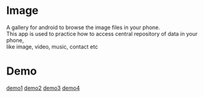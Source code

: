 # Image
A gallery for android to browse the image files in your phone.  
This app is used to practice how to access central repository of data in your phone,  
like image, video, music, contact etc 

# Demo
[demo1](https://lh3.googleusercontent.com/aI52JsxFrqZwvlZrS-Zg1vGVjj1OsZbHi9LPovb5bYq4MdhmKSLOCmfqOD6dUMqwQrrtqEnVzgp2ZDcoMyLi5KbbojTyOJft9UK6_Mfzx0jD4QeQPKXijNR-tUAxxl_XIN2aDGNycAPj50tBV4SqC13Vlu_MDhgxlmSmQrlNOC_mLhcrFGeR7fHyhrWzQaxbTyfUxEn6Ed4si9CysrFHb-fyJZjqmPz7y8SKkb67Am0XE3J9Ani0Oglf4YQkrnOkkT9dS5VhTrqvIW9oVvtjESDMGVBkCmrCobsF4_75wmFCCTg7LNjrSWS0v6VZhwtBcwHWFn9S9XcMBI9vHWgPzTvRQngzDnjZYlnhS89NH2IxBipy4IrZfuwwq8J-shlz7gPF5ZHWdj1u4ElGJlFWizRQLY2Xz3zbVR5kZfhRxGA0fSK5aeY5NhvcPb9D9byPjXCJQWoEUONlcRzP2Z_N_rYv52oKzxVWwqFT28kqzeHmSdEB36_LGs5Jd2Y_d5HNHjKpHEVK-IQ1v7BEcjx45XIGTZIq0NXanGGCnjT98Lk5_Rb0wkUBBMnT6q8yhYe5ESUqa-SBTb_Bjre2AVyfz_AkwESQIlX9ghaEg94XVpWwRnLFufdSWsKmcMVxp-fVoZl6PEBNZLdLt04C-qQnVA6swie0Bw=w434-h867-no)
[demo2](https://lh3.googleusercontent.com/2zSPtA6bBFpaGGtHL0qLJ216mu6VC3Jsax7ndtoe2fmVWR21K6kLrh1Ik3AzXk27Ma-bBJ0jfwo2RaQ5PqQJFV5PGYDIJ8-UznDvEpsQUhQe-XfuMMWGDLxaPUzdm6fbm_eQxVTBJ74IYpr_o-HNhBTcFnDwzWfskjRXjOu6cq_p_aKq-ZZW44pkh-KLMcwXYFeJEHw4D8kfZBBxHsP65jJ-dbBGwnjCj6IU-PYvT1XCZBTWRDAqXVKvAaK_z4v5_-_ONm9HHvt4IbNNpK4GKZk6wcKCxNUZiQvMzhdxW5rKCnkrE5XN5SKlMrk_l3AgJWzW_ZDsEoJPEOKaR1FPYJ9YwK_H2Y3sHQ0aweu4JgMHh0mVTS96xanfdlUZiVASbYobQwdjdPsIy1ZVVzqihnoZZk4VThAtSaQpXukqz3XZAu9A2k7YIE0xEFapBrJI0ShrOYBFGy953SbBBbCjDZ6wqxKg-XR1MSt-9_GVceQ67ldamrSaG5iQM6C4abWx3hY7COjJ4FLdOw4jRrw1L002-lUyD4lO4w4ISXnwxkEbi6UUEF6T43EPVD5830lvuz6Dy_zbls79SCZ8BULdAeGKZNu4ynEFz9Cbq-ED8G_LNij-ZPziXA7jf8OfQsb6j--0xRqrtTbQSxUX5CMt26qEs73cXQ=w434-h867-no)
[demo3](https://lh3.googleusercontent.com/ZSjXP5WJ8wTd6A8FwEVjzR2Zpa4KC8ofoV4kjbi3TkHfA7owVMr8juw8XPfATAYglhevVE7M27oMSowjtgTHcvx0U6Xs31ko7fpYsIgFy_ahOjsfcUAjLWvvSeFs1Nza1dIIq2-v0HlyG7_m0ynZX7zw7_fOWpjuAvv7UhAOx700K8IJQ7bnOQay0a_YAYrjiWJRnkvSoDSRH2UI0DNHDGUYicUEvp5iWDj5PK6_cPdjgt8vrglscOJ-WZJFKR0nAGCI7f3jutqjmHjCVA8WnHtLMBAMuZqq6G41zfQgiePLqdCk_hG7qGk_h3oKkLymGeQ1H7qtf_TdQ2EPvT_7I-UwNwKk44CjVVUFYunHZrpBMbocbVBqCCaC2s5BQHFs0boNH2RsE1gl-m0HyVdnhfLMAsqC8Zyc16HPAnOXW63nt5UDN8d8uzEfGrxEAJOalQjCs9-0UiCD4xa3QVUeqo4PNpIcub78auM2leSjTZJPIqIVsvN3uxk-_NEsnDUoOcAFk3IOXR7BpvQY--ZjUZ8nB34Nq4ZO9HDvnLXplP3mujOU4Y4-uuxMyShvz5HvnmQ3AVvFymGu8W2OFP6ILDHT4N2TY4i-GZa4yd6J-Eo3xwj1Z-1PVu7rmMvZz4KGZgwW8tR0xjBkZ7tNreX-9GFyWYQlZg=w434-h867-no)
[demo4](https://lh3.googleusercontent.com/RVw95oX55GPIXfPOAPEe7-SajtIKP-ohQAqAVcz9sB4BmGPKpI_mc64KgCWfJvLWetpwRPyYDvRqNmy7VESo_k5cj7MDG_bb6cHUDP-XJKiAo3fyhRiVi9qGtXzWYAkzV7iLjrK9wA0_VxH8iCfEd2lv4YbV9hvxV7VcG5ME7vQ4jby7wKkUmPDYe0vkfiwUEoQAtaXsKpQ1qxCQjq5ZqMnisX-K7vmf1TbZFwkj4y0frqutj-84ZVZ_5mn0NGhQkklLdsiQIvGQnlSMIkiHUXJ0kD8CNrDIbPHlceK1KvIRbGj8qK5R7YW1c3wlGQed2gF9f5gWlF8FyGlEYhKbNw99gmDUxaymfg8du9eLZxoC6dkLr1lkbq9ssLonhnq-IVCgvH1KlpUYl3F4ZsdF3z3fxaL325bGdZHbMjzK_2Ytanuc1FVIP0vGwWbgop-MuLC8TEPMIIlTtVnYi9vpNgtPN1pw91KmApccF-rgZln0CmJIlE9RxpL4NBaOutLxtZUuw-y79uR_O4x1-82FjdH8wGoIFHmBFFK8urBXoCFzbZuGKE_MDu6drxxlij-20nkyVOUSVwJvLVrgsWKYWXo_qBJu7MLg4dst5HX4aJyXnXIfXTQ8OGEsv9QHhZXKTPPbcdo4lLiPpXVyMUM2N1NLFQdSXA=w434-h867-no)
